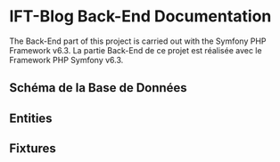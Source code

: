 # IFT-Blog Back-End Documentation

The Back-End part of this project is carried out with the Symfony PHP Framework v6.3.
La partie Back-End de ce projet est réalisée avec le Framework PHP Symfony v6.3.


## Schéma de la Base de Données

## Entities

## Fixtures


